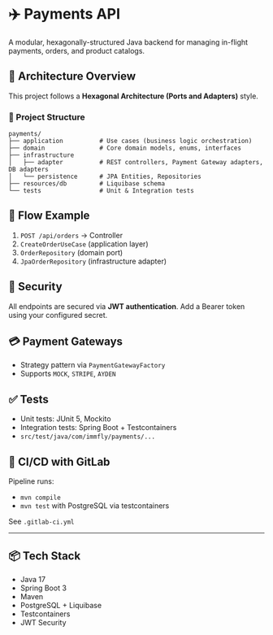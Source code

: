 # ✈️ Payments API

A modular, hexagonally-structured Java backend for managing in-flight payments, orders, and product catalogs.

## 🧱 Architecture Overview

This project follows a **Hexagonal Architecture (Ports and Adapters)** style.

### 📂 Project Structure

```
payments/
├── application          # Use cases (business logic orchestration)
├── domain               # Core domain models, enums, interfaces
├── infrastructure
│   ├── adapter          # REST controllers, Payment Gateway adapters, DB adapters
│   └── persistence      # JPA Entities, Repositories
├── resources/db         # Liquibase schema
└── tests                # Unit & Integration tests
```

## 🔁 Flow Example

1. `POST /api/orders` → Controller
2. `CreateOrderUseCase` (application layer)
3. `OrderRepository` (domain port)
4. `JpaOrderRepository` (infrastructure adapter)

## 🔐 Security

All endpoints are secured via **JWT authentication**. Add a Bearer token using your configured secret.

## 💳 Payment Gateways

- Strategy pattern via `PaymentGatewayFactory`
- Supports `MOCK`, `STRIPE`, `AYDEN`

## ✅ Tests

- Unit tests: JUnit 5, Mockito
- Integration tests: Spring Boot + Testcontainers
- `src/test/java/com/immfly/payments/...`

## 🚀 CI/CD with GitLab

Pipeline runs:

- `mvn compile`
- `mvn test` with PostgreSQL via testcontainers

See `.gitlab-ci.yml`

---

## 📦 Tech Stack

- Java 17
- Spring Boot 3
- Maven
- PostgreSQL + Liquibase
- Testcontainers
- JWT Security
